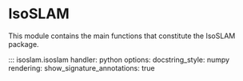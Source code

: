 # IsoSLAM

This module contains the main functions that constitute the IsoSLAM package.

::: isoslam.isoslam
    handler: python
    options:
      docstring_style:
        numpy
      rendering:
        show_signature_annotations: true
